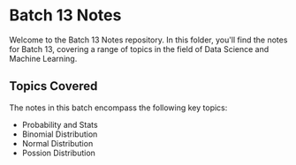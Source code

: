 # Batch 13 Notes

Welcome to the Batch 13 Notes repository. In this folder, you'll find the notes for Batch 13, covering a range of topics in the field of Data Science and Machine Learning.

## Topics Covered

The notes in this batch encompass the following key topics:

  - Probability and Stats
  - Binomial Distribution
  - Normal Distribution
  - Possion Distribution
